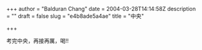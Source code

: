 +++
author = "Balduran Chang"
date = 2004-03-28T14:14:58Z
description = ""
draft = false
slug = "e4b8ade5a4ae"
title = "中央"

+++


考完中央，再接再厲，喝!!

